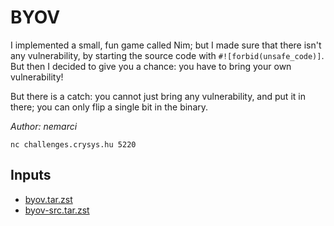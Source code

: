 # BYOV

I implemented a small, fun game called Nim; but I made sure that there isn't any vulnerability, by starting the source code with `#![forbid(unsafe_code)]`. But then I decided to give you a chance: you have to bring your own vulnerability!

But there is a catch: you cannot just bring any vulnerability, and put it in there; you can only flip a single bit in the binary.

*Author: nemarci*

`nc challenges.crysys.hu 5220`

## Inputs
- [byov.tar.zst](input/byov.tar.zst)
- [byov-src.tar.zst](input/byov-src.tar.zst)

